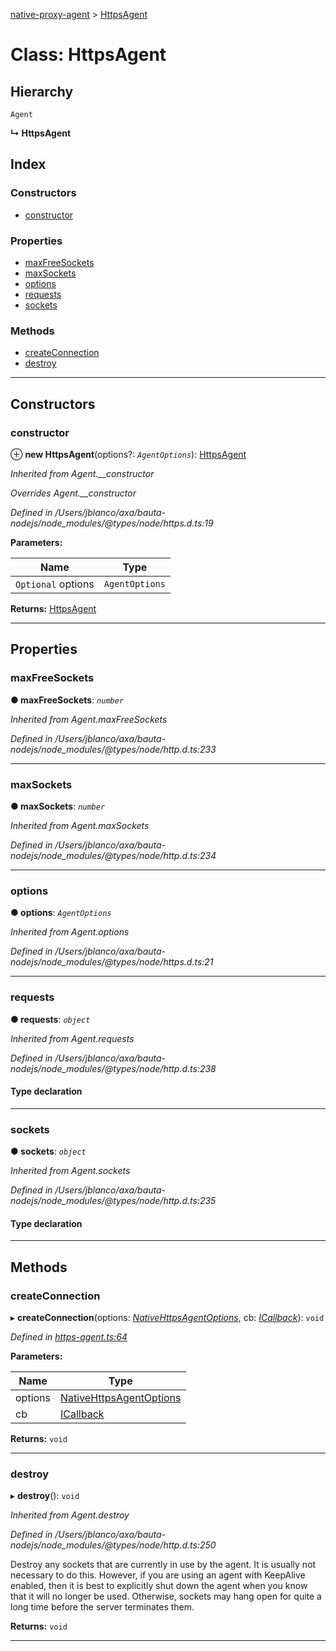 [native-proxy-agent](../README.md) > [HttpsAgent](../classes/httpsagent.md)

# Class: HttpsAgent

## Hierarchy

 `Agent`

**↳ HttpsAgent**

## Index

### Constructors

* [constructor](httpsagent.md#constructor)

### Properties

* [maxFreeSockets](httpsagent.md#maxfreesockets)
* [maxSockets](httpsagent.md#maxsockets)
* [options](httpsagent.md#options)
* [requests](httpsagent.md#requests)
* [sockets](httpsagent.md#sockets)

### Methods

* [createConnection](httpsagent.md#createconnection)
* [destroy](httpsagent.md#destroy)

---

## Constructors

<a id="constructor"></a>

###  constructor

⊕ **new HttpsAgent**(options?: *`AgentOptions`*): [HttpsAgent](httpsagent.md)

*Inherited from Agent.__constructor*

*Overrides Agent.__constructor*

*Defined in /Users/jblanco/axa/bauta-nodejs/node_modules/@types/node/https.d.ts:19*

**Parameters:**

| Name | Type |
| ------ | ------ |
| `Optional` options | `AgentOptions` |

**Returns:** [HttpsAgent](httpsagent.md)

___

## Properties

<a id="maxfreesockets"></a>

###  maxFreeSockets

**● maxFreeSockets**: *`number`*

*Inherited from Agent.maxFreeSockets*

*Defined in /Users/jblanco/axa/bauta-nodejs/node_modules/@types/node/http.d.ts:233*

___
<a id="maxsockets"></a>

###  maxSockets

**● maxSockets**: *`number`*

*Inherited from Agent.maxSockets*

*Defined in /Users/jblanco/axa/bauta-nodejs/node_modules/@types/node/http.d.ts:234*

___
<a id="options"></a>

###  options

**● options**: *`AgentOptions`*

*Inherited from Agent.options*

*Defined in /Users/jblanco/axa/bauta-nodejs/node_modules/@types/node/https.d.ts:21*

___
<a id="requests"></a>

###  requests

**● requests**: *`object`*

*Inherited from Agent.requests*

*Defined in /Users/jblanco/axa/bauta-nodejs/node_modules/@types/node/http.d.ts:238*

#### Type declaration

[key: `string`]: `IncomingMessage`[]

___
<a id="sockets"></a>

###  sockets

**● sockets**: *`object`*

*Inherited from Agent.sockets*

*Defined in /Users/jblanco/axa/bauta-nodejs/node_modules/@types/node/http.d.ts:235*

#### Type declaration

[key: `string`]: `Socket`[]

___

## Methods

<a id="createconnection"></a>

###  createConnection

▸ **createConnection**(options: *[NativeHttpsAgentOptions](../interfaces/nativehttpsagentoptions.md)*, cb: *[ICallback](../interfaces/icallback.md)*): `void`

*Defined in [https-agent.ts:64](https://github.axa.com/Digital/bauta-nodejs/blob/d6bb9d4/packages/native-proxy-agent/src/https-agent.ts#L64)*

**Parameters:**

| Name | Type |
| ------ | ------ |
| options | [NativeHttpsAgentOptions](../interfaces/nativehttpsagentoptions.md) |
| cb | [ICallback](../interfaces/icallback.md) |

**Returns:** `void`

___
<a id="destroy"></a>

###  destroy

▸ **destroy**(): `void`

*Inherited from Agent.destroy*

*Defined in /Users/jblanco/axa/bauta-nodejs/node_modules/@types/node/http.d.ts:250*

Destroy any sockets that are currently in use by the agent. It is usually not necessary to do this. However, if you are using an agent with KeepAlive enabled, then it is best to explicitly shut down the agent when you know that it will no longer be used. Otherwise, sockets may hang open for quite a long time before the server terminates them.

**Returns:** `void`

___

